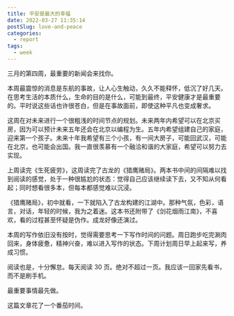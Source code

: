 ```yaml
---
title: 平安是最大的幸福
date: 2022-03-27 11:35:14
postSlug: love-and-peace
categories:
  - report
tags:
  - week
---
```


三月的第四周，最重要的新闻会来找你。

本周最震惊的消息是东航的事故，让人心生触动，久久不能释怀，低沉了好几天。在思考生活的本质什么，生命的目的是什么，可能到最终，平安健康才是最重要的。平时说这些话也许很苍白，但是在事故面前，即使这种平凡也变成奢求。

这周在对未来进行一个很粗浅的时间节点的规划。未来两年内希望可以在北京买房，因为可以预计未来五年还会在北京以编程为生。五年内希望组建自己的家庭，迎来第一个孩子。未来十年我希望有三个小孩，有一间大房子，可能回武汉，可能在北京，也可能会出国。我一直很羡慕有一个融洽和谐的大家庭，希望可以努力去实现。

上周读完《生死疲劳》，这周读完了古龙的《猎鹰赌局》。两本书中间的间隔难以找到阅读的感觉，处于一种很尴尬的状态：觉得自己应该继续读下去，又不知从何看起；同时想看很多本，但每本都感觉难以沉浸。

《猎鹰赌局》，初中就看，一下就陷入了古龙构建的江湖中。那种气氛，色彩，语言，对话，年轻的时候，我为之着迷。这本书还附带了《剑花烟雨江南》，不喜欢，看的过程甚至怀疑是伪作。成龙好像还演过。

本周的写作依旧没有按时，觉得需要思考一下写作时间的问题。周日跑步吃完涮肉回来，身体疲惫，精神兴奋，难以进入写作的状态。下周计划周日早上起来写，养成习惯。

阅读也是，十分懈怠。每天阅读 30 页。绝对不超过一页。我应该一回家先看书，而不是刷手机。

最重要事情最先做。

这篇文章花了一个番茄时间。
